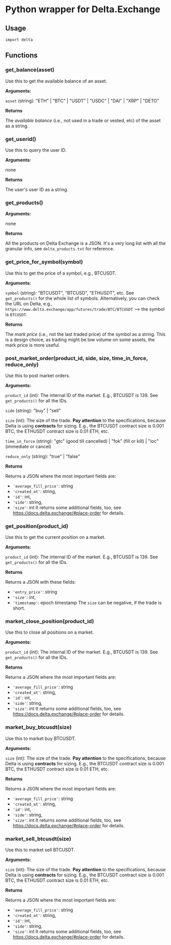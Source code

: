 # Python wrapper for Delta.Exchange

## Usage
`import delta`

## Functions

### get_balance(asset)

Use this to get the available balance of an asset.

**Arguments:**

`asset` (string): "ETH" | "BTC" | "USDT" | "USDC" | "DAI" | "XRP" | "DETO"

**Returns**

The *available balance* (i.e., not used in a trade or vested, etc) of the asset as a string.

### get_userid()

Use this to query the user ID.

**Arguments:**

none

**Returns**

The user's user ID as a string.

### get_products()
**Arguments:**

none

**Returns**

All the products on Delta Exchange is a JSON. It's a very long list with all the granular info, see `delta_products.txt` for reference.

### get_price_for_symbol(symbol)

Use this to get the price of a symbol, e.g., BTCUSDT.

**Arguments:**

`symbol` (string): "BTCUSDT", "BTCUSD", "ETHUSDT", etc. See `get_products()` for the whole list of symbols. Alternatively, you can check the URL on Delta, e.g., `https://www.delta.exchange/app/futures/trade/BTC/BTCUSDT` --> the symbol is `BTCUSDT`.

**Returns**

The *mark price* (i.e., not the last traded price) of the symbol as a string. This is a design choice, as trading might be low volume on some assets, the mark price is more useful.

### post_market_order(product_id, side, size, time_in_force, reduce_only)

Use this to post market orders.

**Arguments:**

`product_id` (int): The internal ID of the market. E.g., BTCUSDT is 139. See `get_products()` for all the IDs.

`side` (string): "buy" | "sell"

`size` (int): The size of the trade. **Pay attention** to the specifications, because Delta is using **contracts** for sizing. E.g., the BTCUSDT contract size is 0.001 BTC, the ETHUSDT contract size is 0.01 ETH, etc.

`time_in_force` (string): "gtc" (good till cancelled) | "fok" (fill or kill) | "ioc" (immediate or cancel)

`reduce_only` (string): "true" | "false"

**Returns**

Returns a JSON where the most important fields are:
- `'average_fill_price'`: string
- `'created_at'`: string,
- `'id'`: int,
- `'side'`: string,
- `'size'`: int
It returns some additional fields, too, see https://docs.delta.exchange/#place-order for details.

### get_position(product_id)

Use this to get the current position on a market.

**Arguments:**

`product_id` (int): The internal ID of the market. E.g., BTCUSDT is 139. See `get_products()` for all the IDs.

**Returns**

Returns a JSON with these fields:
- `'entry_price'`: string
- `'size'`: int,
- `'timestamp'`: epoch timestamp
The `size` can be negative, if the trade is short.

### market_close_position(product_id)

Use this to close all positions on a market.

**Arguments:**

`product_id` (int): The internal ID of the market. E.g., BTCUSDT is 139. See `get_products()` for all the IDs.

**Returns**

Returns a JSON where the most important fields are:
- `'average_fill_price'`: string
- `'created_at'`: string,
- `'id'`: int,
- `'side'`: string,
- `'size'`: int
It returns some additional fields, too, see https://docs.delta.exchange/#place-order for details.

### market_buy_btcusdt(size)

Use this to market buy BTCUSDT.

**Arguments:**

`size` (int): The size of the trade. **Pay attention** to the specifications, because Delta is using **contracts** for sizing. E.g., the BTCUSDT contract size is 0.001 BTC, the ETHUSDT contract size is 0.01 ETH, etc.

**Returns**

Returns a JSON where the most important fields are:
- `'average_fill_price'`: string
- `'created_at'`: string,
- `'id'`: int,
- `'side'`: string,
- `'size'`: int
It returns some additional fields, too, see https://docs.delta.exchange/#place-order for details.

### market_sell_btcusdt(size)

Use this to market sell BTCUSDT.

**Arguments:**

`size` (int): The size of the trade. **Pay attention** to the specifications, because Delta is using **contracts** for sizing. E.g., the BTCUSDT contract size is 0.001 BTC, the ETHUSDT contract size is 0.01 ETH, etc.

**Returns**

Returns a JSON where the most important fields are:
- `'average_fill_price'`: string
- `'created_at'`: string,
- `'id'`: int,
- `'side'`: string,
- `'size'`: int
It returns some additional fields, too, see https://docs.delta.exchange/#place-order for details.
